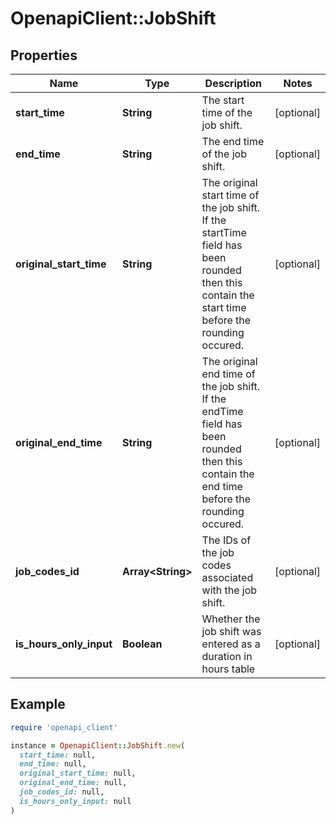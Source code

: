 # OpenapiClient::JobShift

## Properties

| Name | Type | Description | Notes |
| ---- | ---- | ----------- | ----- |
| **start_time** | **String** | The start time of the job shift. | [optional] |
| **end_time** | **String** | The end time of the job shift. | [optional] |
| **original_start_time** | **String** | The original start time of the job shift. If the startTime field has been rounded then this contain the start time before the rounding occured. | [optional] |
| **original_end_time** | **String** | The original end time of the job shift. If the endTime field has been rounded then this contain the end time before the rounding occured. | [optional] |
| **job_codes_id** | **Array&lt;String&gt;** | The IDs of the job codes associated with the job shift. | [optional] |
| **is_hours_only_input** | **Boolean** | Whether the job shift was entered as a duration in hours table | [optional] |

## Example

```ruby
require 'openapi_client'

instance = OpenapiClient::JobShift.new(
  start_time: null,
  end_time: null,
  original_start_time: null,
  original_end_time: null,
  job_codes_id: null,
  is_hours_only_input: null
)
```

